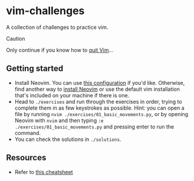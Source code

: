 # vim-challenges

A collection of challenges to practice vim.

> [!CAUTION]
> Only continue if you know how to [quit Vim](https://vi.stackexchange.com/questions/36216/how-do-i-quit-vi-vim-neovim)...

## Getting started

- Install Neovim. You can use [this configuration](https://github.com/frdwhite24/nvim/tree/meetup) if you'd like. Otherwise, find another way to [install Neovim](https://github.com/neovim/neovim/blob/master/INSTALL.md) or use the default vim installation that's included on your machine if there is one.
- Head to `./exercises` and run through the exercises in order, trying to complete them in as few keystrokes as possible. Hint: you can open a file by running `nvim ./exercises/01_basic_movements.py`, or by opening Neovim with `nvim` and then typing `:e ./exercises/01_basic_movements.py` and pressing enter to run the command.
- You can check the solutions in `./solutions`.

## Resources

- Refer to [this cheatsheet](https://vim.rtorr.com/)
